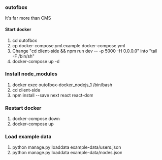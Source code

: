 ### outofbox
It's far more than CMS

#### Start docker
1. cd outofbox
2. cp docker-compose.yml.example docker-compose.yml
3. Change "cd client-side && npm run dev -- -p 5000 -H 0.0.0.0" into "tail -F /bin/sh"
4. docker-compose up -d

### Install node_modules
1. docker exec outofbox-docker_nodejs_1 /bin/bash
2. cd client-side
3. npm install --save next react react-dom

### Restart docker
1. docker-compose down
2. docker-compose up

### Load example data
1. python manage.py loaddata example-data/users.json
1. python manage.py loaddata example-data/nodes.json
